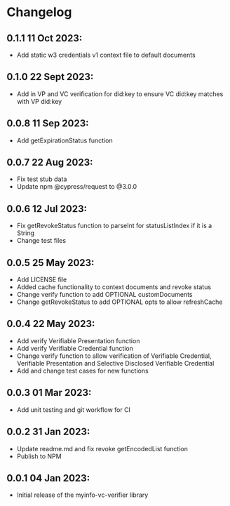 # Changelog

## 0.1.1 11 Oct 2023:

- Add static w3 credentials v1 context file to default documents

## 0.1.0 22 Sept 2023:

- Add in VP and VC verification for did:key to ensure VC did:key matches with VP did:key

## 0.0.8 11 Sep 2023:

- Add getExpirationStatus function

## 0.0.7 22 Aug 2023:

- Fix test stub data
- Update npm @cypress/request to @3.0.0

## 0.0.6 12 Jul 2023:

- Fix getRevokeStatus function to parseInt for statusListIndex if it is a String
- Change test files

## 0.0.5 25 May 2023:

- Add LICENSE file
- Added cache functionality to context documents and revoke status
- Change verify function to add OPTIONAL customDocuments
- Change getRevokeStatus to add OPTIONAL opts to allow refreshCache

## 0.0.4 22 May 2023:

- Add verify Verifiable Presentation function
- Add verify Verifiable Credential function
- Change verify function to allow verification of Verifiable Credential, Verifiable Presentation and Selective Disclosed Verifiable Credential
- Add and change test cases for new functions

## 0.0.3 01 Mar 2023:

- Add unit testing and git workflow for CI

## 0.0.2 31 Jan 2023:

- Update readme.md and fix revoke getEncodedList function
- Publish to NPM

## 0.0.1 04 Jan 2023:

- Initial release of the myinfo-vc-verifier library
